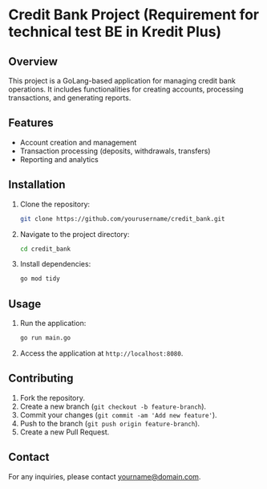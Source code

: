 # Credit Bank Project (Requirement for technical test BE in Kredit Plus)

## Overview

This project is a GoLang-based application for managing credit bank operations. It includes functionalities for creating accounts, processing transactions, and generating reports.

## Features

- Account creation and management
- Transaction processing (deposits, withdrawals, transfers)
- Reporting and analytics

## Installation

1. Clone the repository:
   ```sh
   git clone https://github.com/yourusername/credit_bank.git
   ```
2. Navigate to the project directory:
   ```sh
   cd credit_bank
   ```
3. Install dependencies:
   ```sh
   go mod tidy
   ```

## Usage

1. Run the application:
   ```sh
   go run main.go
   ```
2. Access the application at `http://localhost:8080`.

## Contributing

1. Fork the repository.
2. Create a new branch (`git checkout -b feature-branch`).
3. Commit your changes (`git commit -am 'Add new feature'`).
4. Push to the branch (`git push origin feature-branch`).
5. Create a new Pull Request.

## Contact

For any inquiries, please contact [yourname@domain.com](mailto:fajarherdian22@gmail.com).
